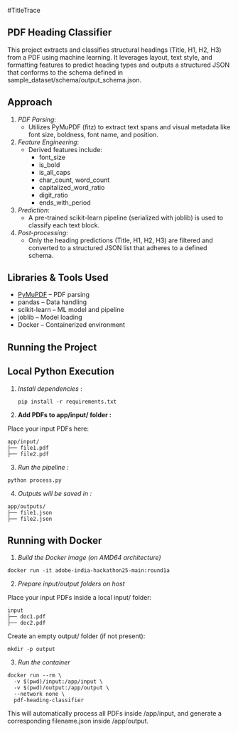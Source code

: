 #TitleTrace
## PDF Heading Classifier

This project extracts and classifies structural headings (Title, H1, H2, H3) from a PDF using machine learning. It leverages layout, text style, and formatting features to predict heading types and outputs a structured JSON that conforms to the schema defined in sample_dataset/schema/output_schema.json.


##  Approach

1. *PDF Parsing*:
    - Utilizes PyMuPDF (fitz) to extract text spans and visual metadata like font size, boldness, font name, and position.
2. *Feature Engineering*:
    - Derived features include:
        - font_size
        - is_bold
        - is_all_caps
        - char_count, word_count
        - capitalized_word_ratio
        - digit_ratio
        - ends_with_period
3. *Prediction*:
    - A pre-trained scikit-learn pipeline (serialized with joblib) is used to classify each text block.
4. *Post-processing*:
    - Only the heading predictions (Title, H1, H2, H3) are filtered and converted to a structured JSON list that adheres to a defined schema.



##  Libraries & Tools Used

- [PyMuPDF](https://pymupdf.readthedocs.io/) – PDF parsing
- pandas – Data handling
- scikit-learn – ML model and pipeline
- joblib – Model loading
- Docker – Containerized environment



##  Running the Project

##  Local Python Execution

1. *Install dependencies* :
    
    ```
    pip install -r requirements.txt
    ```
    
2. **Add PDFs to app/input/ folder :** 

Place your input PDFs here:


```
app/input/
├── file1.pdf
├── file2.pdf
```

3. *Run the pipeline :*

```
python process.py
```

4. *Outputs will be saved in :*

```
app/outputs/
├── file1.json
├── file2.json
```

##  Running with Docker

1. *Build the Docker image (on AMD64 architecture)*

```
docker run -it adobe-india-hackathon25-main:round1a
```

2. *Prepare input/output folders on host*

Place your input PDFs inside a local input/ folder:

```
input
├── doc1.pdf
├── doc2.pdf
```

Create an empty output/ folder (if not present):

```
mkdir -p output
```


3. *Run the container*

```
docker run --rm \
  -v $(pwd)/input:/app/input \
  -v $(pwd)/output:/app/output \
  --network none \
  pdf-heading-classifier
```

This will automatically process all PDFs inside /app/input, and generate a corresponding filename.json inside /app/output.